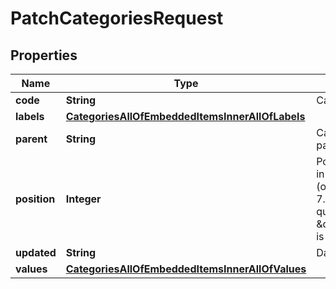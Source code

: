 

# PatchCategoriesRequest


## Properties

| Name | Type | Description | Notes |
|------------ | ------------- | ------------- | -------------|
|**code** | **String** | Category code |  |
|**labels** | [**CategoriesAllOfEmbeddedItemsInnerAllOfLabels**](CategoriesAllOfEmbeddedItemsInnerAllOfLabels.md) |  |  [optional] |
|**parent** | **String** | Category code of the parent&#39;s category |  [optional] |
|**position** | **Integer** | Position of the category in its level, start from 1 (only available since the 7.0 version and when query parameter \&quot;with_position\&quot; is set to \&quot;true\&quot;) |  [optional] |
|**updated** | **String** | Date of the last update |  [optional] |
|**values** | [**CategoriesAllOfEmbeddedItemsInnerAllOfValues**](CategoriesAllOfEmbeddedItemsInnerAllOfValues.md) |  |  [optional] |



